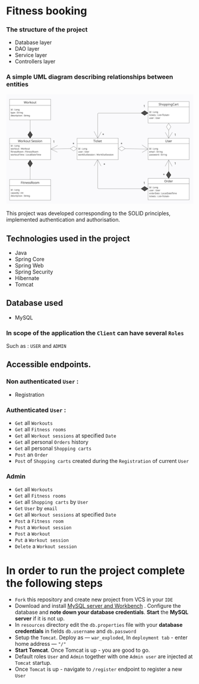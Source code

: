 # Fitness booking

### The structure of the project

- Database layer
- DAO layer
- Service layer
- Controllers layer

### A simple UML diagram describing relationships between entities

<img src= "https://github.com/Likh-Alex/images/blob/main/fitness-booking-uml.png" alt = "fitness_booking_uml" width = "1200" />

This project was developed corresponding to the SOLID principles, implemented authentication and authorisation.
## Technologies used in the project
- Java
- Spring Core
- Spring Web
- Spring Security
- Hibernate
- Tomcat

## Database used
- MySQL

### In scope of the application the `Client` can have several `Roles`
Such as : `USER` and `ADMIN`

## Accessible endpoints.

### Non authenticated `User` :
- Registration

### Authenticated `User` :

- `Get` all `Workouts`
- `Get` all `Fitness rooms`
- `Get` all `Workout sessions` at specified `Date`
- `Get` all personal `Orders` history
- `Get` all personal `Shopping carts`
- `Post` an `Order`
- `Post` of `Shopping carts` created during the `Registration` of current `User`

### Admin

- `Get` all `Workouts`
- `Get` all `Fitness rooms`
- `Get` all `Shopping carts` by `User`
- `Get` `User` by `email`
- `Get` all `Workout sessions` at specified `Date`
- `Post` a `Fitness room`
- `Post` a `Workout session`
- `Post` a `Workout`
- `Put` a `Workout session`
- `Delete` a `Workout session`

# In order to run the project complete the following steps
- `Fork` this repository and create new project from VCS in your `IDE`
- Download and install [MySQL server and Workbench](https://dev.mysql.com/downloads/mysql/) . Configure the database and **note down your database credentials**. **Start** the **MySQL server** if it is not up.
- In `resources` directory edit the `db.properties` file with your **database credentials** in fields `db.username` and `db.password`
- Setup the `Tomcat`. Deploy as — `war_exploded`, In `deployment tab` - enter home address — `"/"`
- **Start Tomcat**. Once Tomcat is up - you are good to go.
- Default roles `User` and `Admin` together with one `Admin user` are injected at `Tomcat` startup.
- Once `Tomcat` is up - navigate to `/register` endpoint to register a new `User` 